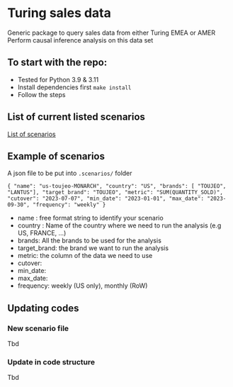 # Turing sales data


Generic package to query sales data from either Turing EMEA or AMER
Perform causal inference analysis on this data set


## To start with the repo:

* Tested for Python 3.9 & 3.11
* Install dependencies first `make install`
* Follow the steps


## List of current listed scenarios

[List of scenarios]("./docs/scenarios.MD")

## Example of scenarios

A json file to be put into `.scenarios/` folder

`
{
    "name": "us-toujeo-MONARCH",
    "country": "US",
    "brands": [ "TOUJEO", "LANTUS"],
    "target_brand": "TOUJEO",
    "metric": "SUM(QUANTITY_SOLD)",
    "cutover": "2023-07-07",
    "min_date": "2023-01-01",
    "max_date": "2023-09-30",
    "frequency": "weekly"
}
   `

* name :  free format string to identify your scenario
* country : Name of the country where we need to run the analysis (e.g US, FRANCE, ...)
* brands: All the brands to be used for the analysis
* target_brand: the brand we want to run the analysis
* metric: the column of the data we need to use 
* cutover:
* min_date:
* max_date:
* frequency: weekly (US only), monthly (RoW)

## Updating codes

### New scenario file

Tbd

### Update in code structure

Tbd

